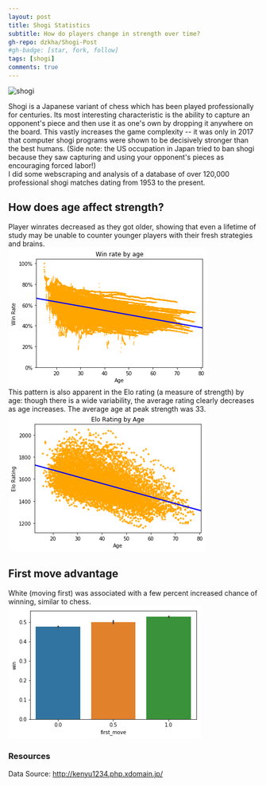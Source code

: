 ```yaml
---
layout: post
title: Shogi Statistics
subtitle: How do players change in strength over time?
gh-repo: dzkha/Shogi-Post
#gh-badge: [star, fork, follow]
tags: [shogi]
comments: true
---
```


![shogi](https://www.culcome.com/culcome/wp-content/uploads/shogi_lesson.jpg)

Shogi is a Japanese variant of chess which has been played professionally for centuries. Its most interesting characteristic is the ability to capture an opponent's piece and then use it as one's own by dropping it anywhere on the board.  This vastly increases the game complexity -- it was only in 2017 that computer shogi programs were shown to be decisively stronger than the best humans. (Side note: the US occupation in Japan tried to ban shogi because they saw capturing and using your opponent's pieces as encouraging forced labor!)
<br/>
I did some webscraping and analysis of a database of over 120,000 professional shogi matches dating from 1953 to the present. 

## How does age affect strength?
Player winrates decreased as they got older, showing that even a lifetime of study may be unable to counter younger players with their fresh strategies and brains. <br/>
![wins_by_age](https://raw.githubusercontent.com/dzkha/dzkha.github.io/master/img/win_by_age.png)<br/>
This pattern is also apparent in the Elo rating (a measure of strength) by age: though there is a wide variability, the average rating clearly
decreases as age increases. The average age at peak strength was 33. <br/>
![rating_by_age](https://raw.githubusercontent.com/dzkha/dzkha.github.io/master/img/rating_by_age2.png)

## First move advantage
White (moving first) was associated with a few percent increased chance of winning, similar to chess. <br/>
![first_move](https://raw.githubusercontent.com/dzkha/dzkha.github.io/master/img/first_move_advantage.png)

### Resources

Data Source: http://kenyu1234.php.xdomain.jp/
